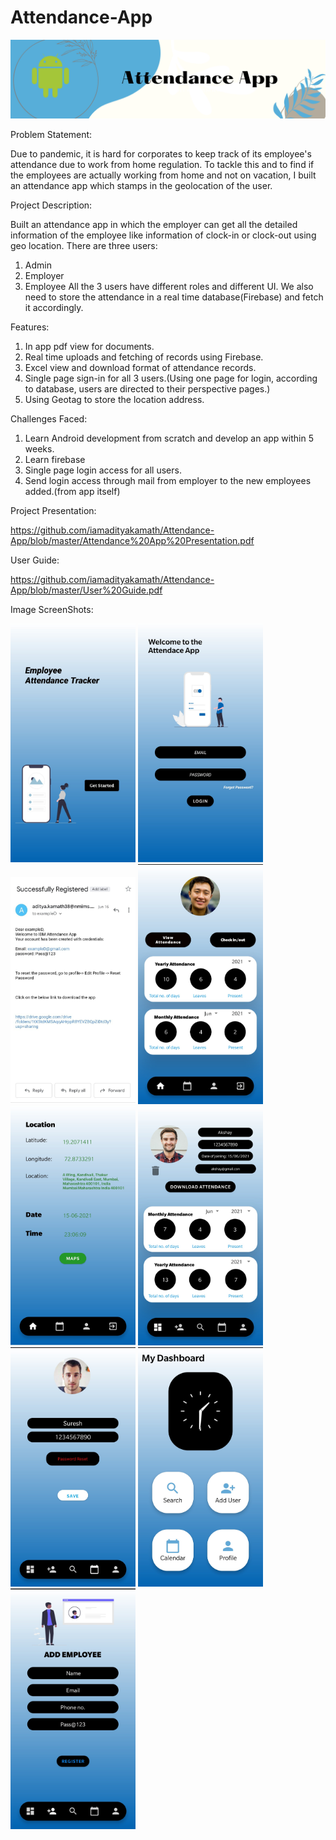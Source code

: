 # Attendance-App

<img src="Images/Cover Image.png">

Problem Statement:

Due to pandemic, it is hard for corporates to keep track of its employee's attendance due to work from home regulation. To tackle this and to find if the employees are actually working from home and not on vacation, I built an attendance app which stamps in the geolocation of the user. 

Project Description:

Built an attendance app in which the employer can get all the detailed information of the employee like information of clock-in or clock-out using geo location.  There are three users:
1. Admin
2. Employer
3. Employee
All the 3 users have different roles and different UI. We also need to store the attendance in a real time database(Firebase) and fetch it accordingly.

Features:
1. In app pdf view for documents.
2. Real time uploads and fetching of records using Firebase.
3. Excel view and download format of attendance records.
4. Single page sign-in for all 3 users.(Using one page for login, according to database, users are directed to their perspective pages.)
5. Using Geotag to store the location address.


Challenges Faced:
1.  Learn Android development from scratch and develop an app within 5 weeks.
2.  Learn firebase
3.  Single page login access for all users.
4.  Send login access through mail from employer to the new employees added.(from app itself)



Project Presentation:

https://github.com/iamadityakamath/Attendance-App/blob/master/Attendance%20App%20Presentation.pdf


User Guide:

https://github.com/iamadityakamath/Attendance-App/blob/master/User%20Guide.pdf


Image ScreenShots:

<img src="Images/Splash Screen.jpg" width = 200> <img src="Images/Login.jpg" width = 200>
<img src="Images/Email.png" width = 200>
<img src="Images/Employee Dash.jpg" width = 200>
<img src="Images/Location details.jpg" width = 200>
<img src="Images/Employee Details.jpg" width = 200>
<img src="Images/Profile Edit.jpg" width = 200>
<img src="Images/Employer Dashboard.jpg" width = 200>
<img src="Images/Employer add employee.jpg" width=200>
